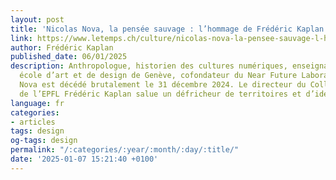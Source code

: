```yaml
---
layout: post
title: 'Nicolas Nova, la pensée sauvage : l’hommage de Frédéric Kaplan'
link: https://www.letemps.ch/culture/nicolas-nova-la-pensee-sauvage-l-hommage-de-frederic-kaplan
author: Frédéric Kaplan
published_date: 06/01/2025
description: Anthropologue, historien des cultures numériques, enseignant à la Haute
  école d’art et de design de Genève, cofondateur du Near Future Laboratory, Nicolas
  Nova est décédé brutalement le 31 décembre 2024. Le directeur du Collège des humanités
  de l’EPFL Frédéric Kaplan salue un défricheur de territoires et d’idées
language: fr
categories:
- articles
tags: design
og-tags: design
permalink: "/:categories/:year/:month/:day/:title/"
date: '2025-01-07 15:21:40 +0100'
---
```

